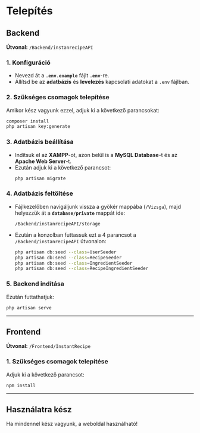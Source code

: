 # Telepítés

## Backend  
**Útvonal:** `/Backend/instanrecipeAPI`  

### 1. Konfiguráció  
- Nevezd át a **`.env.example`** fájlt **`.env`**-re.  
- Állítsd be az **adatbázis** és **levelezés** kapcsolati adatokat a `.env` fájlban.

### 2. Szükséges csomagok telepítése  
Amikor kész vagyunk ezzel, adjuk ki a következő parancsokat:  
```sh
composer install
php artisan key:generate
```

### 3. Adatbázis beállítása  
- Indítsuk el az **XAMPP**-ot, azon belül is a **MySQL Database**-t és az **Apache Web Server**-t.  
- Ezután adjuk ki a következő parancsot:  
  ```sh
  php artisan migrate
  ```

### 4. Adatbázis feltöltése  
- Fájlkezelőben navigáljunk vissza a gyökér mappába (`/Vizsga`), majd helyezzük át a **`database/private`** mappát ide:  
  ```plaintext
  /Backend/instanrecipeAPI/storage
  ```

- Ezután a konzolban futtassuk ezt a 4 parancsot a `/Backend/instanrecipeAPI` útvonalon:  
  ```sh
  php artisan db:seed --class=UserSeeder
  php artisan db:seed --class=RecipeSeeder
  php artisan db:seed --class=IngredientSeeder
  php artisan db:seed --class=RecipeIngredientSeeder
  ```

### 5. Backend indítása  
Ezután futtathatjuk:  
```sh
php artisan serve
```

---

## Frontend  
**Útvonal:** `/Frontend/InstantRecipe`  

### 1. Szükséges csomagok telepítése  
Adjuk ki a következő parancsot:  
```sh
npm install
```

---

## Használatra kész  
Ha mindennel kész vagyunk, a weboldal használható!
